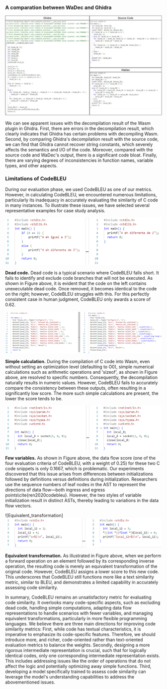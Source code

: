 ### A comparation between WaDec and Ghidra

![case](figures/case.png)

We can see apparent issues with the decompilation result of the Wasm plugin in Ghidra. First, there are errors in the decompilation result, which clearly indicates that Ghidra has certain problems with decompiling Wasm. Second, by comparing Ghidra's decompilation result with the source code, we can find that Ghidra cannot recover string constants, which severely affects the semantics and I/O of the code. Moreover, compared with the source code and WaDec's output, there is a significant code bloat. Finally, there are varying degrees of inconsistencies in function names, variable types, and other aspects.

### Limitations of CodeBLEU
During our evaluation phase, we used CodeBLEU as one of our metrics. However, in calculating CodeBLEU, we encountered numerous limitations, particularly its inadequacy in accurately evaluating the similarity of C code in many instances. To illustrate these issues, we have selected several representative examples for case study analysis.

![Dead_code](figures/codebleu_limit_3.png)


**Dead code.**
Dead code is a typical scenario where CodeBLEU falls short. It fails to identify and exclude code branches that will not be executed. 
As shown in Figure above, it is evident that the code on the left contains unexecutable dead code. Once removed, it becomes identical to the code on the right;
however, CodeBLEU struggles with this. For this perfectly consistent case in human judgment, CodeBLEU only awards a score of 0.62.

![Simple_calculation](figures/codebleu_limit_1.png)


**Simple calculation.**
During the compilation of C code into Wasm, even without setting an optimization level (defaulting to O0), simple numerical calculations such as arithmetic operations and 'sizeof', as shown in Figure above, are resolved to specific numbers. Consequently, the decompilation naturally results in numeric values. However, CodeBLEU fails to accurately compare the consistency between these outputs, often resulting in a significantly low score. The more such simple calculations are present, the lower the score tends to be.

![Few_variables](figures/codebleu_limit_4.png)


**Few variables.**
As shown in Figure above, the data flow score (one of the four evaluation criteria of CodeBLEU, with a weight of 0.25) for these two C code snippets is only 0.1667, which is problematic.
Our experiments discovered that this issue arises from differences between initializations followed by definitions versus definitions during initialization. Researchers use the sequence numbers of leaf nodes in the AST to represent the directions of data flow—both ingress and egress points\cite{ren2020codebleu}. However, the two styles of variable initialization result in distinct ASTs, thereby leading to variations in the data flow vectors.

![Equivalent_transformation]![Few_variables](figures/codebleu_limit_2.png)


**Equivalent transformation.**
As illustrated in Figure above, when we perform a forward operation on an element followed by its corresponding inverse operation, the resulting code is merely an equivalent transformation of the original code. However, CodeBLEU assigns a lower score to this new code. This underscores that CodeBLEU still functions more like a text similarity metric, similar to BLEU, and demonstrates a limited capability in accurately assessing code similarity.

In summary, CodeBLEU remains an unsatisfactory metric for evaluating code similarity. It overlooks many code-specific aspects, such as excluding dead code, handling simple computations, adapting data flow representations to handle scenarios with fewer variables, and managing equivalent transformations, particularly in more flexible programming languages. We believe there are three main directions for improving code similarity metrics: First, while code has textual characteristics, it is imperative to emphasize its code-specific features. Therefore, we should introduce more, and richer, code-oriented rather than text-oriented evaluation metrics to balance the weights. Secondly, designing a more rigorous intermediate representation is crucial, such that for logically identical codes, only one corresponding intermediate representation exists. This includes addressing issues like the order of operations that do not affect the logic and potentially optimizing away simple functions. Third, developing a model specifically trained to assess code similarity can leverage the model's understanding capabilities to address the abovementioned issues.

